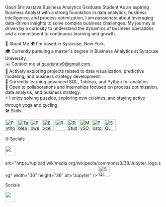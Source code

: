 Gauri Shrivastava
Business Analytics Graduate Student
As an aspiring Business Analyst with a strong foundation in data analytics, business intelligence, and process optimization, I am passionate about leveraging data-driven insights to solve complex business challenges. My journey is driven by a curiosity to understand the dynamics of business operations and a commitment to continuous learning and growth.

📌 About Me
🌍 I'm based in Syracuse, New York.  
🎓 Currently pursuing a master's degree in Business Analytics at Syracuse University.  
✉️ Contact me at gaurishriv9@gmail.com.  
🚀 Actively exploring projects related to data visualization, predictive modeling, and business strategy development.  
🧠 Currently learning advanced SQL, Tableau, and Python for analytics.  
🤝 Open to collaborations and internships focused on process optimization, data analysis, and business strategy.  
⚡ I enjoy solving puzzles, exploring new cuisines, and staying active through yoga and cycling.  
🛠 Skills
<p align="left"> <a href="https://www.python.org/" target="_blank" rel="noreferrer"><img src="https://raw.githubusercontent.com/danielcranney/readme-generator/main/public/icons/skills/python-colored.svg" width="36" height="36" alt="Python" /></a> <a href="https://www.tableau.com/" target="_blank" rel="noreferrer"><img src="https://upload.wikimedia.org/wikipedia/commons/4/4b/Tableau_Logo.png" width="36" height="36" alt="Tableau" /></a> <a href="https://powerbi.microsoft.com/" target="_blank" rel="noreferrer"><img src="https://upload.wikimedia.org/wikipedia/commons/c/cf/New_Power_BI_Logo.svg" width="36" height="36" alt="Power BI" /></a> <a href="https://www.microsoft.com/en-us/microsoft-365/excel" target="_blank" rel="noreferrer"><img src="https://upload.wikimedia.org/wikipedia/commons/8/87/Microsoft_Excel_2013-2019_logo.svg" width="36" height="36" alt="Excel" /></a> <a href="https://www.r-project.org/" target="_blank" rel="noreferrer"><img src="https://raw.githubusercontent.com/danielcranney/readme-generator/main/public/icons/skills/rlang-colored.svg" width="36" height="36" alt="R" /></a> <a href="https://rstudio.com/" target="_blank" rel="noreferrer"><img src="https://upload.wikimedia.org/wikipedia/commons/1/1b/RStudio-Logo.png" width="36" height="36" alt="RStudio" /></a> <a href="https://www.mysql.com/" target="_blank" rel="noreferrer"><img src="https://raw.githubusercontent.com/danielcranney/readme-generator/main/public/icons/skills/mysql-colored.svg" width="36" height="36" alt="MySQL" /></a> <a href="https://www.postgresql.org/" target="_blank" rel="noreferrer"><img src="https://raw.githubusercontent.com/danielcranney/readme-generator/main/public/icons/skills/postgresql-colored.svg" width="36" height="36" alt="PostgreSQL" /></a> <a href="https://www.microsoft.com/en-us/sql-server" target="_blank" rel="noreferrer"><img src="https://raw.githubusercontent.com/danielcranney/readme-generator/main/public/icons/skills/sqlserver-colored.svg" width="36" height="36" alt="SQL Server" /></a> </p>
🌐 Socials
<p align="left"> <a href="https://www.linkedin.com/in/gauri-shrivastava" target="_blank" rel="noreferrer"> <picture> <source media="(prefers-color-scheme: dark)" srcset="https://raw.githubusercontent.com/danielcranney/readme-generator/main/public/icons/socials/linkedin-dark.svg" /> <source media="(prefers-color-scheme: light)" srcset="https://raw.githubusercontent.com/danielcranney/readme-generator/main/public/icons/socials/linkedin.svg" /> <img src="https://raw.githubusercontent.com/danielcranney/readme-generator/main/public/icons/socials/linkedin.svg" width="32" height="32" /> </picture> </a> </p>src="https://upload.wikimedia.org/wikipedia/commons/3/38/Jupyter_logo.svg" width="36" height="36" alt="Jupyter" /></a> <a href="https://www.microsoft.com/en-us/sql-server" target="_blank" rel="noreferrer"><img src="https://raw.githubusercontent.com/danielcranney/readme-generator/main/public/icons/skills/sqlserver-colored.svg" width="36" height="36" alt="SQL Server" /></a> </p>
Socials
<p align="left"> <a href="https://www.linkedin.com/in/gauri-shrivastava" target="_blank" rel="noreferrer"> <picture> <source media="(prefers-color-scheme: dark)" srcset="https://raw.githubusercontent.com/danielcranney/readme-generator/main/public/icons/socials/linkedin-dark.svg" /> <source media="(prefers-color-scheme: light)" srcset="https://raw.githubusercontent.com/danielcranney/readme-generator/main/public/icons/socials/linkedin.svg" /> <img src="https://raw.githubusercontent.com/danielcranney/readme-generator/main/public/icons/socials/linkedin.svg" width="32" height="32" /> </picture> </a> </p>

